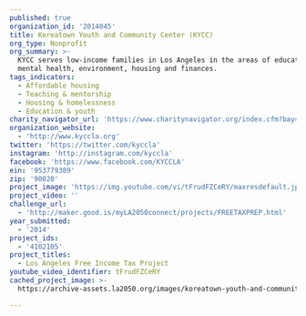 ```yaml
---
published: true
organization_id: '2014045'
title: Koreatown Youth and Community Center (KYCC)
org_type: Nonprofit
org_summary: >-
  KYCC serves low-income families in Los Angeles in the areas of education,
  mental health, environment, housing and finances.
tags_indicators:
  - Affordable housing
  - Teaching & mentorship
  - Housing & homelessness
  - Education & youth
charity_navigator_url: 'https://www.charitynavigator.org/index.cfm?bay=search.profile&ein=953779389'
organization_website:
  - 'http://www.kyccla.org'
twitter: 'https://twitter.com/kyccla'
instagram: 'http://instagram.com/kyccla'
facebook: 'https://www.facebook.com/KYCCLA'
ein: '953779389'
zip: '90020'
project_image: 'https://img.youtube.com/vi/tFrudFZCeRY/maxresdefault.jpg'
project_video: ''
challenge_url:
  - 'http://maker.good.is/myLA2050connect/projects/FREETAXPREP.html'
year_submitted:
  - '2014'
project_ids:
  - '4102105'
project_titles:
  - Los Angeles Free Income Tax Project
youtube_video_identifier: tFrudFZCeRY
cached_project_image: >-
  https://archive-assets.la2050.org/images/koreatown-youth-and-community-center-kycc/img.youtube.com/vi/tFrudFZCeRY/maxresdefault.jpg

---
```

